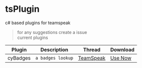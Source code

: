 # tsPlugin
c# based plugins for teamspeak

> for any suggestions create a issue  
> current plugins 

Plugin | Description | Thread | Download 
--- | --- | --- | ---
cyBadges | `a badges lookup` | [TeamSpeak](https://community.teamspeak.com/t/plugin-badges-lookup/11975) | [Use Now](https://github.com/cydolo/tsPlugin/releases/download/cypl-cybadges-1.1/cyBadges.ts3_plugin)
